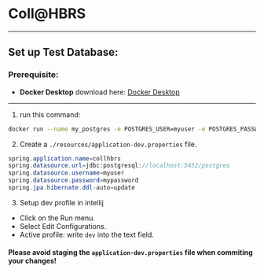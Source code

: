 # Coll@HBRS

---

## Set up Test Database:

### Prerequisite:
- **Docker Desktop** download here: [Docker Desktop](https://www.docker.com/products/docker-desktop/)

---

1. run this command:

```bash
docker run --name my_postgres -e POSTGRES_USER=myuser -e POSTGRES_PASSWORD=mypassword -d -p 5432:5432 postgres
```

2. Create a `./resources/application-dev.properties` file.

```java
spring.application.name=collhbrs
spring.datasource.url=jdbc:postgresql://localhost:5432/postgres
spring.datasource.username=myuser
spring.datasource.password=mypassword
spring.jpa.hibernate.ddl-auto=update
```

3. Setup dev profile in intellij

- Click on the Run menu.
- Select Edit Configurations.
- Active profile: write `dev` into the text field.

#### Please avoid staging the `application-dev.properties` file when commiting your changes!